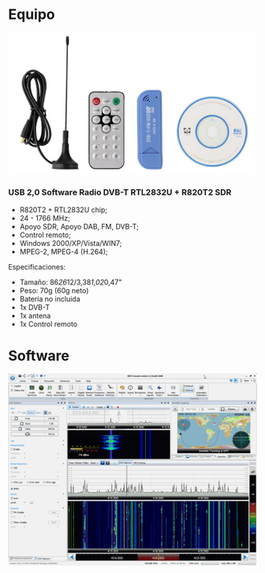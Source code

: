 # Equipo

<img src="img/sdr.820T2.1.png" width="500" />

### USB 2,0 Software Radio DVB-T RTL2832U + R820T2 SDR

- R820T2 + RTL2832U chip;
- 24 - 1766 MHz;
- Apoyo SDR, Apoyo DAB, FM, DVB-T;
- Control remoto;
- Windows 2000/XP/Vista/WIN7;
- MPEG-2, MPEG-4 (H.264);

Especificaciones:
- Tamaño: 86*26*12/3,38*1,02*0,47"
- Peso: 70g (60g neto)
- Batería no incluida
- 1x DVB-T
- 1x antena
- 1x Control remoto

# Software

<img src="img/sdr-radio.png" />

